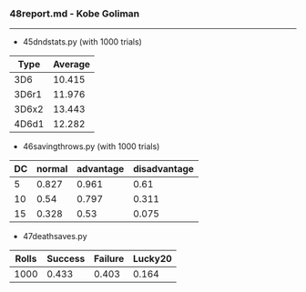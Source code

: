 ### 48report.md - Kobe Goliman ###
---------
+ 45dndstats.py (with 1000 trials)

|Type|Average|
|---|---|
|3D6|10.415|
|3D6r1|11.976|
|3D6x2|13.443|
|4D6d1|12.282|

+ 46savingthrows.py (with 1000 trials)

|DC|normal|advantage|disadvantage|
|---|---|---|---|
|5|0.827|0.961|0.61|
|10|0.54|0.797|0.311|
|15|0.328|0.53|0.075|

+ 47deathsaves.py

|Rolls|Success|Failure|Lucky20|
|---|---|---|---|
|1000|0.433|0.403|0.164|